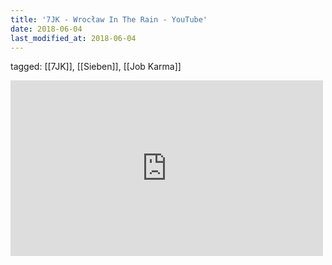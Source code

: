 ```yaml
---
title: '7JK - Wrocław In The Rain - YouTube'
date: 2018-06-04
last_modified_at: 2018-06-04
---
```

tagged: [[7JK]], [[Sieben]], [[Job Karma]]
<iframe allow="accelerometer; autoplay; clipboard-write; encrypted-media; gyroscope; picture-in-picture" allowfullscreen="" frameborder="0" height="281" id="youtube_iframe" src="https://www.youtube.com/embed/OySp7kiCnzA?feature=oembed&amp;enablejsapi=1&amp;origin=https://safe.txmblr.com&amp;wmode=opaque" width="500"></iframe>